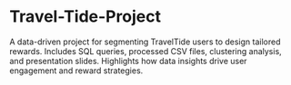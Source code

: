 # Travel-Tide-Project
A data-driven project for segmenting TravelTide users to design tailored rewards. Includes SQL queries, processed CSV files, clustering analysis, and presentation slides. Highlights how data insights drive user engagement and reward strategies.
